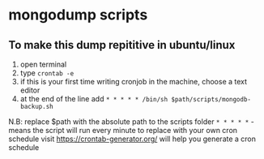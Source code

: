 # mongodump scripts

## To make this dump repititive in ubuntu/linux

1. open terminal
2. type `crontab -e`
3. if this is your first time writing cronjob in the machine, choose a text editor
4. at the end of the line add `* * * * * /bin/sh $path/scripts/mongodb-backup.sh`

N.B: replace $path with the absolute path to the scripts folder
`* * * * *` - means the script will run every minute to replace with your own cron schedule visit https://crontab-generator.org/ will help you generate a cron schedule
